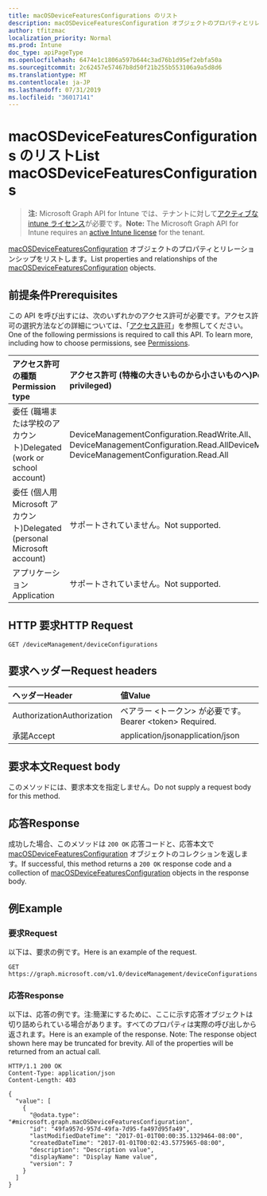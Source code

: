 ```yaml
---
title: macOSDeviceFeaturesConfigurations のリスト
description: macOSDeviceFeaturesConfiguration オブジェクトのプロパティとリレーションシップをリストします。
author: tfitzmac
localization_priority: Normal
ms.prod: Intune
doc_type: apiPageType
ms.openlocfilehash: 6474e1c1806a597b644c3ad76b1d95ef2ebfa50a
ms.sourcegitcommit: 2c62457e57467b8d50f21b255b553106a9a5d8d6
ms.translationtype: MT
ms.contentlocale: ja-JP
ms.lasthandoff: 07/31/2019
ms.locfileid: "36017141"
---
```

# <a name="list-macosdevicefeaturesconfigurations"></a><span data-ttu-id="19d8d-103">macOSDeviceFeaturesConfigurations のリスト</span><span class="sxs-lookup"><span data-stu-id="19d8d-103">List macOSDeviceFeaturesConfigurations</span></span>

> <span data-ttu-id="19d8d-104">**注:** Microsoft Graph API for Intune では、テナントに対して[アクティブな intune ライセンス](https://go.microsoft.com/fwlink/?linkid=839381)が必要です。</span><span class="sxs-lookup"><span data-stu-id="19d8d-104">**Note:** The Microsoft Graph API for Intune requires an [active Intune license](https://go.microsoft.com/fwlink/?linkid=839381) for the tenant.</span></span>

<span data-ttu-id="19d8d-105">[macOSDeviceFeaturesConfiguration](../resources/intune-deviceconfig-macosdevicefeaturesconfiguration.md) オブジェクトのプロパティとリレーションシップをリストします。</span><span class="sxs-lookup"><span data-stu-id="19d8d-105">List properties and relationships of the [macOSDeviceFeaturesConfiguration](../resources/intune-deviceconfig-macosdevicefeaturesconfiguration.md) objects.</span></span>

## <a name="prerequisites"></a><span data-ttu-id="19d8d-106">前提条件</span><span class="sxs-lookup"><span data-stu-id="19d8d-106">Prerequisites</span></span>
<span data-ttu-id="19d8d-p101">この API を呼び出すには、次のいずれかのアクセス許可が必要です。アクセス許可の選択方法などの詳細については、「[アクセス許可](/graph/permissions-reference)」を参照してください。</span><span class="sxs-lookup"><span data-stu-id="19d8d-p101">One of the following permissions is required to call this API. To learn more, including how to choose permissions, see [Permissions](/graph/permissions-reference).</span></span>

|<span data-ttu-id="19d8d-109">アクセス許可の種類</span><span class="sxs-lookup"><span data-stu-id="19d8d-109">Permission type</span></span>|<span data-ttu-id="19d8d-110">アクセス許可 (特権の大きいものから小さいものへ)</span><span class="sxs-lookup"><span data-stu-id="19d8d-110">Permissions (from most to least privileged)</span></span>|
|:---|:---|
|<span data-ttu-id="19d8d-111">委任 (職場または学校のアカウント)</span><span class="sxs-lookup"><span data-stu-id="19d8d-111">Delegated (work or school account)</span></span>|<span data-ttu-id="19d8d-112">DeviceManagementConfiguration.ReadWrite.All、DeviceManagementConfiguration.Read.All</span><span class="sxs-lookup"><span data-stu-id="19d8d-112">DeviceManagementConfiguration.ReadWrite.All, DeviceManagementConfiguration.Read.All</span></span>|
|<span data-ttu-id="19d8d-113">委任 (個人用 Microsoft アカウント)</span><span class="sxs-lookup"><span data-stu-id="19d8d-113">Delegated (personal Microsoft account)</span></span>|<span data-ttu-id="19d8d-114">サポートされていません。</span><span class="sxs-lookup"><span data-stu-id="19d8d-114">Not supported.</span></span>|
|<span data-ttu-id="19d8d-115">アプリケーション</span><span class="sxs-lookup"><span data-stu-id="19d8d-115">Application</span></span>|<span data-ttu-id="19d8d-116">サポートされていません。</span><span class="sxs-lookup"><span data-stu-id="19d8d-116">Not supported.</span></span>|

## <a name="http-request"></a><span data-ttu-id="19d8d-117">HTTP 要求</span><span class="sxs-lookup"><span data-stu-id="19d8d-117">HTTP Request</span></span>
<!-- {
  "blockType": "ignored"
}
-->
``` http
GET /deviceManagement/deviceConfigurations
```

## <a name="request-headers"></a><span data-ttu-id="19d8d-118">要求ヘッダー</span><span class="sxs-lookup"><span data-stu-id="19d8d-118">Request headers</span></span>
|<span data-ttu-id="19d8d-119">ヘッダー</span><span class="sxs-lookup"><span data-stu-id="19d8d-119">Header</span></span>|<span data-ttu-id="19d8d-120">値</span><span class="sxs-lookup"><span data-stu-id="19d8d-120">Value</span></span>|
|:---|:---|
|<span data-ttu-id="19d8d-121">Authorization</span><span class="sxs-lookup"><span data-stu-id="19d8d-121">Authorization</span></span>|<span data-ttu-id="19d8d-122">ベアラー &lt;トークン&gt; が必要です。</span><span class="sxs-lookup"><span data-stu-id="19d8d-122">Bearer &lt;token&gt; Required.</span></span>|
|<span data-ttu-id="19d8d-123">承諾</span><span class="sxs-lookup"><span data-stu-id="19d8d-123">Accept</span></span>|<span data-ttu-id="19d8d-124">application/json</span><span class="sxs-lookup"><span data-stu-id="19d8d-124">application/json</span></span>|

## <a name="request-body"></a><span data-ttu-id="19d8d-125">要求本文</span><span class="sxs-lookup"><span data-stu-id="19d8d-125">Request body</span></span>
<span data-ttu-id="19d8d-126">このメソッドには、要求本文を指定しません。</span><span class="sxs-lookup"><span data-stu-id="19d8d-126">Do not supply a request body for this method.</span></span>

## <a name="response"></a><span data-ttu-id="19d8d-127">応答</span><span class="sxs-lookup"><span data-stu-id="19d8d-127">Response</span></span>
<span data-ttu-id="19d8d-128">成功した場合、このメソッドは `200 OK` 応答コードと、応答本文で [macOSDeviceFeaturesConfiguration](../resources/intune-deviceconfig-macosdevicefeaturesconfiguration.md) オブジェクトのコレクションを返します。</span><span class="sxs-lookup"><span data-stu-id="19d8d-128">If successful, this method returns a `200 OK` response code and a collection of [macOSDeviceFeaturesConfiguration](../resources/intune-deviceconfig-macosdevicefeaturesconfiguration.md) objects in the response body.</span></span>

## <a name="example"></a><span data-ttu-id="19d8d-129">例</span><span class="sxs-lookup"><span data-stu-id="19d8d-129">Example</span></span>

### <a name="request"></a><span data-ttu-id="19d8d-130">要求</span><span class="sxs-lookup"><span data-stu-id="19d8d-130">Request</span></span>
<span data-ttu-id="19d8d-131">以下は、要求の例です。</span><span class="sxs-lookup"><span data-stu-id="19d8d-131">Here is an example of the request.</span></span>
``` http
GET https://graph.microsoft.com/v1.0/deviceManagement/deviceConfigurations
```

### <a name="response"></a><span data-ttu-id="19d8d-132">応答</span><span class="sxs-lookup"><span data-stu-id="19d8d-132">Response</span></span>
<span data-ttu-id="19d8d-p102">以下は、応答の例です。注:簡潔にするために、ここに示す応答オブジェクトは切り詰められている場合があります。すべてのプロパティは実際の呼び出しから返されます。</span><span class="sxs-lookup"><span data-stu-id="19d8d-p102">Here is an example of the response. Note: The response object shown here may be truncated for brevity. All of the properties will be returned from an actual call.</span></span>
``` http
HTTP/1.1 200 OK
Content-Type: application/json
Content-Length: 403

{
  "value": [
    {
      "@odata.type": "#microsoft.graph.macOSDeviceFeaturesConfiguration",
      "id": "49fa957d-957d-49fa-7d95-fa497d95fa49",
      "lastModifiedDateTime": "2017-01-01T00:00:35.1329464-08:00",
      "createdDateTime": "2017-01-01T00:02:43.5775965-08:00",
      "description": "Description value",
      "displayName": "Display Name value",
      "version": 7
    }
  ]
}
```



